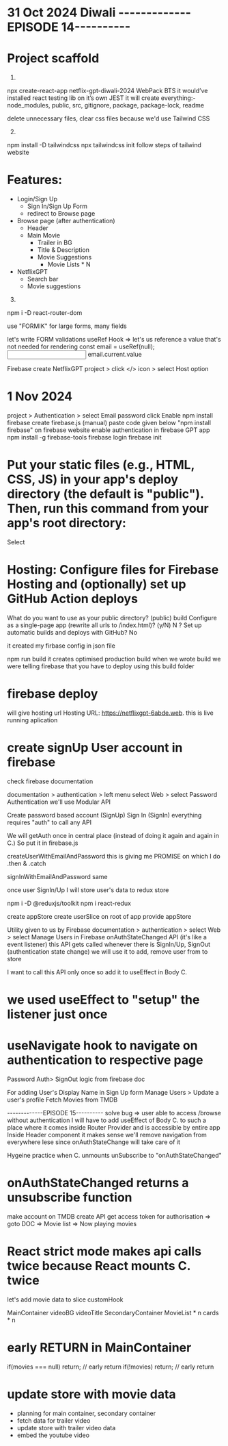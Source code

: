 # 31 Oct 2024 Diwali -------------EPISODE 14----------
# Project scaffold

1) 
npx create-react-app netflix-gpt-diwali-2024
WebPack BTS
it would’ve installed react testing lib on it’s own JEST
it will create everything:-
node_modules, public, src, gitignore, package, package-lock, readme

delete unnecessary files, clear css files because we'd use Tailwind CSS

2) 
npm install -D tailwindcss
npx tailwindcss init
 follow steps of tailwind website

# Features:
- Login/Sign Up
    - Sign In/Sign Up Form
    - redirect to Browse page
- Browse page (after authentication)
    - Header
    - Main Movie
        - Trailer in BG
        - Title & Description
        - Movie Suggestions
            - Movie Lists * N
- NetflixGPT
    - Search bar
    - Movie suggestions

3)
npm i -D react-router-dom

use "FORMIK" for large forms, many fields

let's write FORM validations
useRef Hook => let's us reference a value that's not needed for rendering
const email = useRef(null);
<input ref={email}/>
email.current.value

Firebase
create NetflixGPT project > click </> icon > select Host option
# 1 Nov 2024
project > Authentication > select Email password click Enable
npm install firebase
create firebase.js (manual) paste code given below "npm install firebase" on firebase website
enable authentication in firebase GPT app
npm install -g firebase-tools
firebase login
firebase init
# Put your static files (e.g., HTML, CSS, JS) in your app's deploy directory (the default is "public"). Then, run this command from your app's root directory:
Select 
# Hosting: Configure files for Firebase Hosting and (optionally) set up GitHub Action deploys
What do you want to use as your public directory? (public) 
build
Configure as a single-page app (rewrite all urls to /index.html)? (y/N)
N
? Set up automatic builds and deploys with GitHub?
No

it created my firbase config in json file

npm run build
it creates optimised production build
when we wrote build we were telling firebase that you have to deploy using this build folder

# firebase deploy
will give hosting url
Hosting URL: https://netflixgpt-6abde.web.
this is live running aplication

# create signUp User account in firebase
check firebase documentation
<!-- Reading documentation is superpower of developer -->
documentation > authentication > left menu select Web > select Password Authentication
we'll use Modular API

Create password based account (SignUp)
Sign In (SignIn)
everything requires "auth" to call any API

We will getAuth once in central place (instead of doing it again and again in C.)
So put it in firebase.js

createUserWithEmailAndPassword this is giving me PROMISE
on which I do .then & .catch

signInWithEmailAndPassword same

once user SignIn/Up I will store user's data to redux store

npm i -D @reduxjs/toolkit
npm i react-redux

create appStore
create userSlice
on root of app provide appStore

Utility given to us by Firebase 
documentation > authentication > select Web > select Manage Users in Firebase
onAuthStateChanged API (it's like a event listener)
this API gets called whenever there is SignIn/Up, SignOut (authentication state change)
we will use it to add, remove user from to store

I want to call this API only once
so add it to useEffect in Body C.

# we used useEffect to "setup" the listener just once
# useNavigate hook to navigate on authentication to respective page

Password Auth> SignOut logic from firebase doc

For adding User's Display Name in Sign Up form
Manage Users > Update a user's profile
Fetch Movies from TMDB

-------------EPISODE 15----------
solve bug => user able to access /browse without authentication
I will have to add useEffect of Body C. to such a place where it comes 
inside 
Router Provider and is accessible by entire app
Inside Header component it makes sense
we'll remove navigation from everywhere lese
since onAuthStateChange will take care of it

Hygeine practice
when C. unmounts unSubscribe to "onAuthStateChanged"
# onAuthStateChanged returns a unsubscribe function
make account on TMDB
create API get access token for authorisation => goto DOC => Movie list => Now playing movies
# React strict mode makes api calls twice because React mounts C. twice
let's add movie data to slice customHook
<!-- Building browsing page -->
MainContainer
    videoBG
    videoTitle
SecondaryContainer
    MovieList * n
    cards * n

# early RETURN in MainContainer
if(movies === null) return; // early return
if(!movies) return; // early return

# update store with movie data
- planning for main container, secondary container
- fetch data for trailer video
- update store with trailer video data
- embed the youtube video 